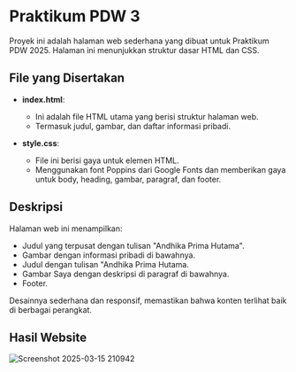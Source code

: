 # Praktikum PDW 3

Proyek ini adalah halaman web sederhana yang dibuat untuk Praktikum PDW 2025. Halaman ini menunjukkan struktur dasar HTML dan CSS.

## File yang Disertakan

- **index.html**:

  - Ini adalah file HTML utama yang berisi struktur halaman web.
  - Termasuk judul, gambar, dan daftar informasi pribadi.

- **style.css**:
  - File ini berisi gaya untuk elemen HTML.
  - Menggunakan font Poppins dari Google Fonts dan memberikan gaya untuk body, heading, gambar, paragraf, dan footer.

## Deskripsi

Halaman web ini menampilkan:

- Judul yang terpusat dengan tulisan "Andhika Prima Hutama".
- Gambar dengan informasi pribadi di bawahnya.
- Judul dengan tulisan "Andhika Prima Hutama.
- Gambar Saya dengan deskripsi di paragraf di bawahnya.
- Footer.

Desainnya sederhana dan responsif, memastikan bahwa konten terlihat baik di berbagai perangkat.

## Hasil Website
![Screenshot 2025-03-15 210942](https://github.com/user-attachments/assets/99355fc7-7bde-462b-80e9-6543e2e1b37b)





